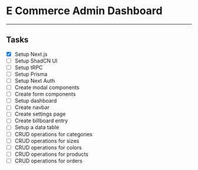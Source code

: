 # E Commerce Admin Dashboard

---

## Tasks

- [x] Setup Next.js
- [ ] Setup ShadCN UI
- [ ] Setup tRPC
- [ ] Setup Prisma
- [ ] Setup Next Auth
- [ ] Create modal components
- [ ] Create form components
- [ ] Setup dashboard
- [ ] Create navbar
- [ ] Create settings page
- [ ] Create billboard entry
- [ ] Setup a data table
- [ ] CRUD operations for categories
- [ ] CRUD operations for sizes
- [ ] CRUD operations for colors
- [ ] CRUD operations for products
- [ ] CRUD operations for orders
